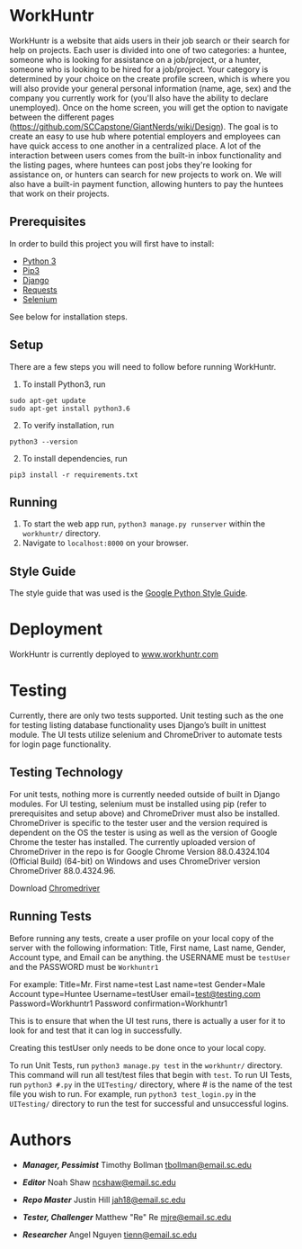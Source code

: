 # WorkHuntr

WorkHuntr is a website that aids users in their job search or their search for help on projects. Each user is divided into one of two categories: a huntee, someone who is looking for assistance on a job/project, or a hunter, someone who is looking to be hired for a job/project. Your category is determined by your choice on the create profile screen, which is where you will also provide your general personal information (name, age, sex) and the company you currently work for (you'll also have the ability to declare unemployed). Once on the home screen, you will get the option to navigate between the different pages (https://github.com/SCCapstone/GiantNerds/wiki/Design). The goal is to create an easy to use hub where potential employers and employees can have quick access to one another in a centralized place. A lot of the interaction between users comes from the built-in inbox functionality and the listing pages, where huntees can post jobs they're looking for assistance on, or hunters can search for new projects to work on. We will also have a built-in payment function, allowing hunters to pay the huntees that work on their projects.

## Prerequisites

In order to build this project you will first have to install:
* [Python 3](https://www.python.org/downloads/)
* [Pip3](https://pip.pypa.io/en/stable/installing/)
* [Django](https://www.djangoproject.com/download/)
* [Requests](https://pypi.org/project/requests/)
* [Selenium](https://pypi.org/project/selenium/)

See below for installation steps.

## Setup

There are a few steps you will need to follow before running WorkHuntr.

1. To install Python3, run
```
sudo apt-get update
sudo apt-get install python3.6
```
2. To verify installation, run
```
python3 --version
```
2. To install dependencies, run
```
pip3 install -r requirements.txt
```

## Running

1. To start the web app run, `python3 manage.py runserver` within the `workhuntr/` directory.
2. Navigate to `localhost:8000` on your browser.

## Style Guide

The style guide that was used is the [Google Python Style Guide](https://google.github.io/styleguide/pyguide.html).

# Deployment

WorkHuntr is currently deployed to www.workhuntr.com

# Testing

Currently, there are only two tests supported. Unit testing such as the one for testing listing database functionality uses Django’s built in unittest module. The UI tests utilize selenium and ChromeDriver to automate tests for login page functionality.

## Testing Technology

For unit tests, nothing more is currently needed outside of built in Django modules. For UI testing, selenium must be installed using pip (refer to prerequisites and setup above) and ChromeDriver must also be installed. ChromeDriver is specific to the tester user and the version required is dependent on the OS the tester is using as well as the version of Google Chrome the tester has installed. The currently uploaded version of ChromeDriver in the repo is for Google Chrome Version 88.0.4324.104 (Official Build) (64-bit) on Windows and uses ChromeDriver version ChromeDriver 88.0.4324.96.

Download [Chromedriver](https://sites.google.com/a/chromium.org/chromedriver/home)

## Running Tests
Before running any tests, create a user profile on your local copy of the server with the following information: Title, First name, Last name, Gender, Account type, and Email can be anything. the USERNAME must be `testUser` and the PASSWORD must be `Workhuntr1`

For example:
Title=Mr. First name=test Last name=test Gender=Male Account type=Huntee Username=testUser email=test@testing.com Password=Workhuntr1 Password confirmation=Workhuntr1

This is to ensure that when the UI test runs, there is actually a user for it to look for and test that it can log in successfully.

Creating this testUser only needs to be done once to your local copy.

To run Unit Tests, run `python3 manage.py test` in the `workhuntr/` directory. This command will run all test/test files that begin with `test`. 
To run UI Tests, run `python3 #.py` in the `UITesting/` directory, where # is the name of the test file you wish to run. For example, run `python3 test_login.py` in the `UITesting/` directory to run the test for successful and unsuccessful logins.

# Authors

* ***Manager, Pessimist*** Timothy Bollman tbollman@email.sc.edu

* ***Editor*** Noah Shaw ncshaw@email.sc.edu

* ***Repo Master*** Justin Hill jah18@email.sc.edu

* ***Tester, Challenger*** Matthew "Re" Re mjre@email.sc.edu

* ***Researcher*** Angel Nguyen tienn@email.sc.edu

